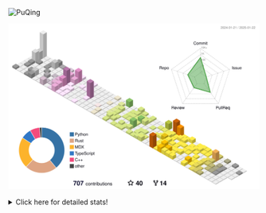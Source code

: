 ![PuQing](https://user-images.githubusercontent.com/27223114/171565019-9a56fae6-b08b-421f-99db-7e830da42371.png)

![](./profile-3d-contrib/profile-season-animate.svg)

<details>
<summary>Click here for detailed stats!</summary>

<!--START_SECTION:waka-->
![Lines of code](https://img.shields.io/badge/From%20Hello%20World%20I%27ve%20Written-1.7%20million%20lines%20of%20code-blue)

**🐱 My GitHub Data** 

> 📦 416.7 kB Used in GitHub's Storage 
 > 
> 🏆 6 Contributions in the Year 2025
 > 
> 🚫 Not Opted to Hire
 > 
> 📜 37 Public Repositories 
 > 
> 🔑 33 Private Repositories 
 > 
**I'm an Early 🐤** 

```text
🌞 Morning                740 commits         ██░░░░░░░░░░░░░░░░░░░░░░░   08.32 % 
🌆 Daytime                3962 commits        ███████████░░░░░░░░░░░░░░   44.53 % 
🌃 Evening                2016 commits        ██████░░░░░░░░░░░░░░░░░░░   22.66 % 
🌙 Night                  2179 commits        ██████░░░░░░░░░░░░░░░░░░░   24.49 % 
```


📊 **This Week I Spent My Time On** 

```text
💬 Programming Languages: 
Music                    57 mins             █████████░░░░░░░░░░░░░░░░   36.37 % 
Communicating            41 mins             ███████░░░░░░░░░░░░░░░░░░   26.44 % 
Other                    30 mins             █████░░░░░░░░░░░░░░░░░░░░   19.42 % 
Reading Paper            15 mins             ██░░░░░░░░░░░░░░░░░░░░░░░   09.93 % 
TOML                     8 mins              █░░░░░░░░░░░░░░░░░░░░░░░░   05.55 % 

🔥 Editors: 
NetEaseMusic             57 mins             █████████░░░░░░░░░░░░░░░░   36.37 % 
Mail                     41 mins             ███████░░░░░░░░░░░░░░░░░░   26.44 % 
Telegram                 30 mins             █████░░░░░░░░░░░░░░░░░░░░   19.40 % 
Zotero                   15 mins             ██░░░░░░░░░░░░░░░░░░░░░░░   09.93 % 
VS Code                  8 mins              █░░░░░░░░░░░░░░░░░░░░░░░░   05.55 % 

💻 Operating System: 
Mac                      2 hrs 29 mins       ████████████████████████░   94.45 % 
WSL                      8 mins              █░░░░░░░░░░░░░░░░░░░░░░░░   05.55 % 
```


<!--END_SECTION:waka-->
</details>
